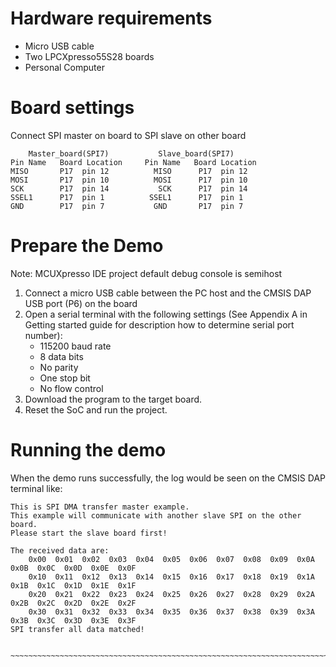 Hardware requirements
===================
- Micro USB cable
- Two LPCXpresso55S28 boards
- Personal Computer

Board settings
============
Connect SPI master on board to SPI slave on other board
~~~~~~~~~~~~~~~~~~~~~~~~~~~~~~~~~~~~~~~~~~~~~~~~~~~~~~
    Master_board(SPI7)           Slave_board(SPI7)                          
Pin Name   Board Location     Pin Name   Board Location                     
MISO       P17  pin 12          MISO      P17  pin 12
MOSI       P17  pin 10          MOSI      P17  pin 10
SCK        P17  pin 14           SCK      P17  pin 14
SSEL1      P17  pin 1          SSEL1      P17  pin 1
GND        P17  pin 7           GND       P17  pin 7
~~~~~~~~~~~~~~~~~~~~~~~~~~~~~~~~~~~~~~~~~~~~~~~~~~~~~~

Prepare the Demo
===============
Note: MCUXpresso IDE project default debug console is semihost
1.  Connect a micro USB cable between the PC host and the CMSIS DAP USB port (P6) on the board
2.  Open a serial terminal with the following settings (See Appendix A in Getting started guide for description how to determine serial port number):
    - 115200 baud rate
    - 8 data bits
    - No parity
    - One stop bit
    - No flow control
3.  Download the program to the target board.
4.  Reset the SoC and run the project.

Running the demo
===============
When the demo runs successfully, the log would be seen on the CMSIS DAP terminal like:

~~~~~~~~~~~~~~~~~~~~~~~~~~~~~~~~~~~~~~~~~~~~~~~~~~~~~~~~~~~~~~~~~~~~~~~~~~~~~~~~~~~
This is SPI DMA transfer master example.
This example will communicate with another slave SPI on the other board.
Please start the slave board first!

The received data are:
    0x00  0x01  0x02  0x03  0x04  0x05  0x06  0x07  0x08  0x09  0x0A  0x0B  0x0C  0x0D  0x0E  0x0F
    0x10  0x11  0x12  0x13  0x14  0x15  0x16  0x17  0x18  0x19  0x1A  0x1B  0x1C  0x1D  0x1E  0x1F
    0x20  0x21  0x22  0x23  0x24  0x25  0x26  0x27  0x28  0x29  0x2A  0x2B  0x2C  0x2D  0x2E  0x2F
    0x30  0x31  0x32  0x33  0x34  0x35  0x36  0x37  0x38  0x39  0x3A  0x3B  0x3C  0x3D  0x3E  0x3F
SPI transfer all data matched!

​~~~~~~~~~~~~~~~~~~~~~~~~~~~~~~~~~~~~~~~~~~~~~~~~~~~~~~~~~~~~~~~~~~~~~~~~~~~~~~~~~~~~~

~~~~~~~~~~~~~~~~~~~~~~~~~~~~~~~~~~~~~~~~~~~~~~~~~~~~~~~~~~~~~~~~~~~~~~~~~~~~~~~~~~~